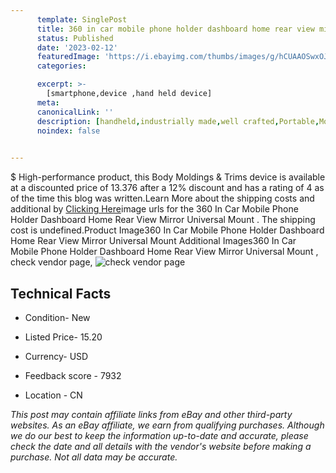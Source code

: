 ```yaml
---
      template: SinglePost
      title: 360 in car mobile phone holder dashboard home rear view mirror universal mount 
      status: Published
      date: '2023-02-12'
      featuredImage: 'https://i.ebayimg.com/thumbs/images/g/hCUAAOSwxOJhupZw/s-l225.jpg'
      categories: 

      excerpt: >-
        [smartphone,device ,hand held device]
      meta:
      canonicalLink: ''
      description: [handheld,industrially made,well crafted,Portable,Mobile,Compact,Convenient,Lightweight,Maneuverable,Man-portable,Miniature,Carriable,Hand-held,Light,Holdable,Transportable,Mobile device,Pocket-sized,On-the-go,Wireless,Cordless,Compact size,Convenient size, smartphone,device ,hand held device]
      noindex: false

        
---
```

$
    High-performance product, this Body Moldings & Trims device is available at a discounted price of 13.376 after a 12% discount and has a rating of 4 as of the time this blog was written.Learn More about the shipping costs and additional by [Clicking Here](https://www.ebay.com/itm/284570371083?fits=Make%3AMercury&hash=item4241b7440b%3Ag%3AhCUAAOSwxOJhupZw&mkevt=1&mkcid=1&mkrid=711-53200-19255-0&campid=%253CePNCampaignId%253E&customid=%253CreferenceId%253E&toolid=10049)image urls for the 360 In Car Mobile Phone Holder Dashboard Home Rear View Mirror Universal Mount . The shipping cost is undefined.Product Image360 In Car Mobile Phone Holder Dashboard Home Rear View Mirror Universal Mount Additional Images360 In Car Mobile Phone Holder Dashboard Home Rear View Mirror Universal Mount , check vendor page, ![check vendor page](https://origin-galleryplus.ebayimg.com/ws/web/284570371083_2_0_1/225x225.jpg,https://origin-galleryplus.ebayimg.com/ws/web/284570371083_3_0_1/225x225.jpg,https://origin-galleryplus.ebayimg.com/ws/web/284570371083_4_0_1/225x225.jpg,https://origin-galleryplus.ebayimg.com/ws/web/284570371083_5_0_1/225x225.jpg,https://origin-galleryplus.ebayimg.com/ws/web/284570371083_6_0_1/225x225.jpg,https://origin-galleryplus.ebayimg.com/ws/web/284570371083_7_0_1/225x225.jpg,https://origin-galleryplus.ebayimg.com/ws/web/284570371083_8_0_1/225x225.jpg,https://origin-galleryplus.ebayimg.com/ws/web/284570371083_9_0_1/225x225.jpg,https://origin-galleryplus.ebayimg.com/ws/web/284570371083_10_0_1/225x225.jpg,https://origin-galleryplus.ebayimg.com/ws/web/284570371083_11_0_1/225x225.jpg,https://origin-galleryplus.ebayimg.com/ws/web/284570371083_12_0_1/225x225.jpg)
    
    

 ## Technical Facts 



     
      

 - Condition- New 


      

 - Listed Price- 15.20 


      

 - Currency- USD 


      

 - Feedback score - 7932 


      

 - Location - CN 


      
      

 *_This post may contain affiliate links from eBay and other third-party websites. As an eBay affiliate, we earn from qualifying purchases. Although we do our best to keep the information up-to-date and accurate, please check the date and all details with the vendor's website before making a purchase. Not all data may be accurate._*



    
    
    
    
    